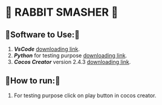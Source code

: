 # :rabbit2: RABBIT SMASHER :rabbit2:

## :rabbit:**Software to Use:**:rabbit:
1. **_VsCode_** [downloading link](https://code.visualstudio.com/download).
2. **_Python_** for testing purpose [downloading link](https://www.python.org/downloads/).
3. **_Cocos Creator_** version 2.4.3 [downloading link](https://www.cocos.com/en/creator/download).

## :1st_place_medal:**How to run:**:1st_place_medal:
1. For testing purpose click on play button in cocos creator.


